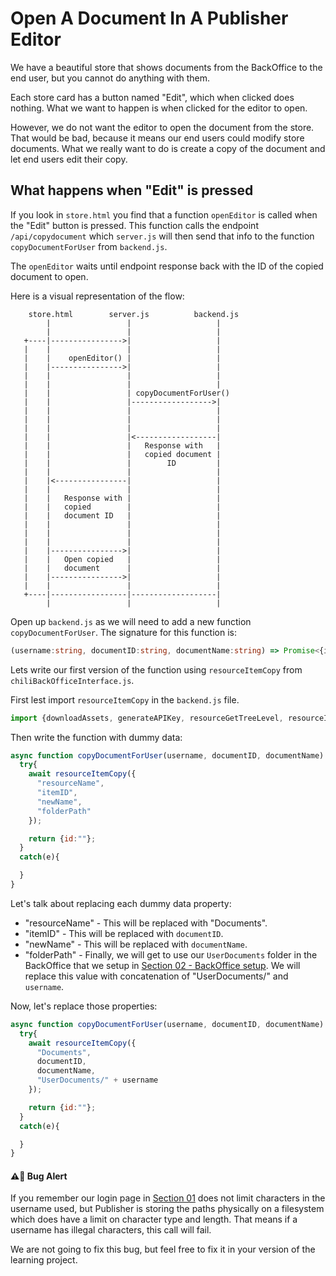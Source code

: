 # Open A Document In A Publisher Editor
We have a beautiful store that shows documents from the BackOffice to the end user, but you cannot do anything with them.

Each store card has a button named "Edit", which when clicked does nothing. What we want to happen is when clicked for the editor to open.

However, we do not want the editor to open the document from the store. That would be bad, because it means our end users could modify store documents. What we really want to do is create a copy of the document and let end users edit their copy.

## What happens when "Edit" is pressed
If you look in `store.html` you find that a function `openEditor` is called when the "Edit" button is pressed. This function calls the endpoint `/api/copydocument` which `server.js` will then send that info to the function `copyDocumentForUser` from `backend.js`.

The `openEditor` waits until endpoint response back with the ID of the copied document to open.

Here is a visual representation of the flow:
```
    store.html        server.js          backend.js
        |                 |                   |
        |                 |                   |
   +----|---------------->|                   |
   |    |                 |                   |
   |    |    openEditor() |                   |
   |    |---------------->|                   |
   |    |                 |                   |
   |    |                 |                   |
   |    |                 | copyDocumentForUser()
   |    |                 |------------------>|
   |    |                 |                   |
   |    |                 |                   |
   |    |                 |                   |
   |    |                 |<------------------|
   |    |                 |   Response with   |
   |    |                 |   copied document |
   |    |                 |        ID         |
   |    |                 |                   |
   |    |<----------------|                   |
   |    |                 |                   |
   |    |   Response with |                   |
   |    |   copied        |                   |
   |    |   document ID   |                   |
   |    |                 |                   |
   |    |                 |                   |
   |    |                 |                   |
   |    |---------------->|                   |
   |    |   Open copied   |                   |
   |    |   document      |                   |
   |    |---------------->|                   |
   |    |                 |                   |
   +----|-----------------|-------------------|
        |                 |                   |

```


Open up `backend.js` as we will need to add a new function `copyDocumentForUser`. The signature for this function is:
```ts
(username:string, documentID:string, documentName:string) => Promise<{id:string}>
```

Lets write our first version of the function using `resourceItemCopy` from `chiliBackOfficeInterface.js`.

First lest import `resourceItemCopy` in the `backend.js` file.
```js
import {downloadAssets, generateAPIKey, resourceGetTreeLevel, resourceItemCopy} from `./chiliBackOfficeInterface.js`
```

Then write the function with dummy data:
```js
async function copyDocumentForUser(username, documentID, documentName) {
  try{
    await resourceItemCopy({
      "resourceName",
      "itemID",
      "newName",
      "folderPath"
    });

    return {id:""};
  }
  catch(e){

  }
}
```

Let's talk about replacing each dummy data property:
- "resourceName" - This will be replaced with "Documents".
- "itemID" - This will be replaced with `documentID`.
- "newName" - This will be replaced with `documentName`.
- "folderPath" - Finally, we will get to use our `UserDocuments` folder in the BackOffice that we setup in [Section 02 - BackOffice setup](). We will replace this value with concatenation of "UserDocuments/" and `username`.

Now, let's replace those properties:
```js
async function copyDocumentForUser(username, documentID, documentName) {
  try{
    await resourceItemCopy({
      "Documents",
      documentID,
      documentName,
      "UserDocuments/" + username
    });

    return {id:""};
  }
  catch(e){

  }
}
```

#### ⚠️🐛 Bug Alert
If you remember our login page in [Section 01]() does not limit characters in the username used, but Publisher is storing the paths physically on a filesystem which does have a limit on character type and length. That means if a username has illegal characters, this call will fail.

We are not going to fix this bug, but feel free to fix it in your version of the learning project.